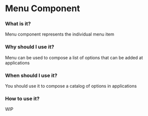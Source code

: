# Menu Component

### What is it?
Menu component represents the individual menu item

### Why should I use it?
Menu can be used to compose a list of options that can be added at applications

### When should I use it?
You should use it to compose a catalog of options in applications

### How to use it?
WIP


